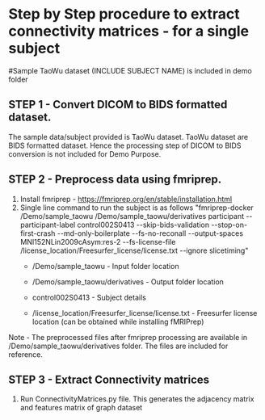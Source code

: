 # Step by Step procedure to extract connectivity matrices - for a single subject
#Sample TaoWu dataset (INCLUDE SUBJECT NAME) is included in demo folder

## STEP 1 - Convert DICOM to BIDS formatted dataset. 
The sample data/subject provided is TaoWu dataset. TaoWu dataset are BIDS formatted dataset. Hence the processing step of DICOM to BIDS conversion is not included for Demo Purpose. 

## STEP 2 - Preprocess data using fmriprep.
1. Install fmriprep - https://fmriprep.org/en/stable/installation.html
2. Single line command to run the subject is as follows "fmriprep-docker /Demo/sample_taowu /Demo/sample_taowu/derivatives participant --participant-label control002S0413 --skip-bids-validation --stop-on-first-crash --md-only-boilerplate --fs-no-reconall --output-spaces MNI152NLin2009cAsym:res-2 --fs-license-file /license_location/Freesurfer_license/license.txt --ignore slicetiming"
    * /Demo/sample_taowu - Input folder location
  
    * /Demo/sample_taowu/derivatives - Output folder location
  
    * control002S0413 - Subject details
  
    * /license_location/Freesurfer_license/license.txt - Freesurfer license location (can be obtained while installing fMRIPrep)

Note - The preprocessed files after fmriprep processing are available in /Demo/sample_taowu/derivatives folder. The files are included for reference.

## STEP 3 - Extract Connectivity matrices
1. Run ConnectivityMatrices.py file. This generates the adjacency matrix and features matrix of graph dataset






